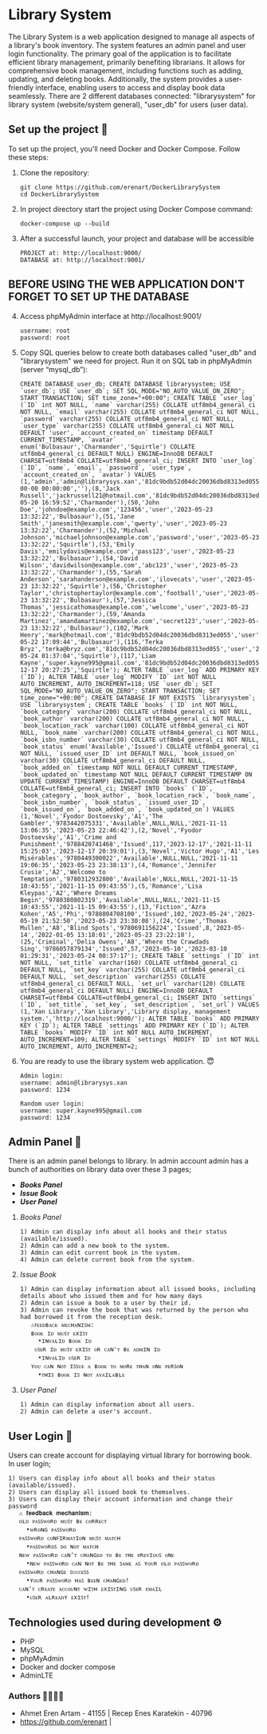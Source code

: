 # Library System

The Library System is a web application designed to manage all aspects of a library's book inventory. The system features an admin panel and user login functionality. The primary goal of the application is to facilitate efficient library management, primarily benefiting librarians. It allows for comprehensive book management, including functions such as adding, updating, and deleting books. Additionally, the system provides a user-friendly interface, enabling users to access and display book data seamlessly.
There are 2 different databases connected: "librarysystem" for library system (website/system general), "user_db" for users (user data).



## Set up the project 🔋

To set up the project, you'll need Docker and Docker Compose. Follow these steps:

1. Clone the repository:
   ```
   git clone https://github.com/erenart/DockerLibrarySystem
   cd DockerLibrarySystem
2. In project directory start the project using Docker Compose command:
    ```
    docker-compose up --build
3. After a successful launch, your project and database will be accessible
    ```
    PROJECT at: http://localhost:9000/
    DATABASE at: http://localhost:9001/
## BEFORE USING THE WEB APPLICATION DON'T FORGET TO SET UP THE DATABASE
4. Access phpMyAdmin interface at http://localhost:9001/
    ```
    username: root
    password: root
5. Copy SQL queries below to create both databases called "user_db" and "librarysystem" we need for project.
    Run it on SQL tab in phpMyAdmin (server “mysql_db”):
   ```
   CREATE DATABASE user_db; CREATE DATABASE librarysystem; USE `user_db`; USE `user_db`; SET SQL_MODE="NO_AUTO_VALUE_ON_ZERO"; START TRANSACTION; SET time_zone="+00:00"; CREATE TABLE `user_log` (`ID` int NOT NULL, `name` varchar(255) COLLATE utf8mb4_general_ci NOT NULL, `email` varchar(255) COLLATE utf8mb4_general_ci NOT NULL, `password` varchar(255) COLLATE utf8mb4_general_ci NOT NULL, `user_type` varchar(255) COLLATE utf8mb4_general_ci NOT NULL DEFAULT 'user', `account_created_on` timestamp DEFAULT CURRENT_TIMESTAMP, `avatar` enum('Bulbasaur','Charmander','Squirtle') COLLATE utf8mb4_general_ci DEFAULT NULL) ENGINE=InnoDB DEFAULT CHARSET=utf8mb4 COLLATE=utf8mb4_general_ci; INSERT INTO `user_log` (`ID`, `name`, `email`, `password`, `user_type`, `account_created_on`, `avatar`) VALUES (1,'admin','admin@librarysys.xan','81dc9bdb52d04dc20036dbd8313ed055','admin','0000-00-00 00:00:00',''),(8,'Jack Russell','jackrussell21@hotmail.com','81dc9bdb52d04dc20036dbd8313ed055','user','2023-05-20 16:59:52','Charmander'),(50,'John Doe','johndoe@example.com','123456','user','2023-05-23 13:32:22','Bulbasaur'),(51,'Jane Smith','janesmith@example.com','qwerty','user','2023-05-23 13:32:22','Charmander'),(52,'Michael Johnson','michaeljohnson@example.com','password','user','2023-05-23 13:32:22','Squirtle'),(53,'Emily Davis','emilydavis@example.com','pass123','user','2023-05-23 13:32:22','Bulbasaur'),(54,'David Wilson','davidwilson@example.com','abc123','user','2023-05-23 13:32:22','Charmander'),(55,'Sarah Anderson','sarahanderson@example.com','ilovecats','user','2023-05-23 13:32:22','Squirtle'),(56,'Christopher Taylor','christophertaylor@example.com','football','user','2023-05-23 13:32:22','Bulbasaur'),(57,'Jessica Thomas','jessicathomas@example.com','welcome','user','2023-05-23 13:32:22','Charmander'),(59,'Amanda Martinez','amandamartinez@example.com','secret123','user','2023-05-23 13:32:22','Bulbasaur'),(102,'Mark Henry','mark@hotmail.com','81dc9bdb52d04dc20036dbd8313ed055','user','2023-05-22 17:09:44','Bulbasaur'),(116,'Terka Bryz','terka@bryz.com','81dc9bdb52d04dc20036dbd8313ed055','user','2023-05-24 01:37:04','Squirtle'),(117,'Liam Kayne','super.kayne995@gmail.com','81dc9bdb52d04dc20036dbd8313ed055','user','2023-12-17 20:27:25','Squirtle'); ALTER TABLE `user_log` ADD PRIMARY KEY (`ID`); ALTER TABLE `user_log` MODIFY `ID` int NOT NULL AUTO_INCREMENT, AUTO_INCREMENT=118; USE `user_db`; SET SQL_MODE="NO_AUTO_VALUE_ON_ZERO"; START TRANSACTION; SET time_zone="+00:00"; CREATE DATABASE IF NOT EXISTS `librarysystem`; USE `librarysystem`; CREATE TABLE `books` (`ID` int NOT NULL, `book_category` varchar(200) COLLATE utf8mb4_general_ci NOT NULL, `book_author` varchar(200) COLLATE utf8mb4_general_ci NOT NULL, `book_location_rack` varchar(100) COLLATE utf8mb4_general_ci NOT NULL, `book_name` varchar(200) COLLATE utf8mb4_general_ci NOT NULL, `book_isbn_number` varchar(30) COLLATE utf8mb4_general_ci NOT NULL, `book_status` enum('Available','Issued') COLLATE utf8mb4_general_ci NOT NULL, `issued_user_ID` int DEFAULT NULL, `book_issued_on` varchar(30) COLLATE utf8mb4_general_ci DEFAULT NULL, `book_added_on` timestamp NOT NULL DEFAULT CURRENT_TIMESTAMP, `book_updated_on` timestamp NOT NULL DEFAULT CURRENT_TIMESTAMP ON UPDATE CURRENT_TIMESTAMP) ENGINE=InnoDB DEFAULT CHARSET=utf8mb4 COLLATE=utf8mb4_general_ci; INSERT INTO `books` (`ID`, `book_category`, `book_author`, `book_location_rack`, `book_name`, `book_isbn_number`, `book_status`, `issued_user_ID`, `book_issued_on`, `book_added_on`, `book_updated_on`) VALUES (1,'Novel','Fyodor Dostoevsky','A1','The Gambler','9783442075331','Available',NULL,NULL,'2021-11-11 13:06:35','2023-05-23 22:46:42'),(2,'Novel','Fyodor Dostoevsky','A1','Crime and Punishment','9788420741468','Issued',117,'2023-12-17','2021-11-11 15:25:03','2023-12-17 20:39:01'),(3,'Novel','Victor Hugo','A1','Les Misérables','9780449300022','Available',NULL,NULL,'2021-11-11 19:06:35','2023-05-23 23:38:13'),(4,'Romance','Jennifer Crusie','A2','Welcome to Temptation','9780312932800','Available',NULL,NULL,'2021-11-15 10:43:55','2021-11-15 09:43:55'),(5,'Romance','Lisa Kleypas','A2','Where Dreams Begin','9780380802319','Available',NULL,NULL,'2021-11-15 10:43:55','2021-11-15 09:43:55'),(13,'Fiction','Azra Kohen','A5','Phi','9788804708100','Issued',102,'2023-05-24','2023-05-19 21:52:50','2023-05-23 23:30:08'),(24,'Crime','Thomas Mullen','A8','Blind Spots','9780691156224','Issued',8,'2023-05-14','2022-01-05 13:18:01','2023-05-23 23:22:18'),(25,'Criminal','Delia Owens','A8','Where the Crawdads Sing','9786057879134','Issued',57,'2023-05-10','2023-03-10 01:29:31','2023-05-24 00:37:17'); CREATE TABLE `settings` (`ID` int NOT NULL, `set_title` varchar(160) COLLATE utf8mb4_general_ci DEFAULT NULL, `set_key` varchar(255) COLLATE utf8mb4_general_ci DEFAULT NULL, `set_description` varchar(255) COLLATE utf8mb4_general_ci DEFAULT NULL, `set_url` varchar(120) COLLATE utf8mb4_general_ci DEFAULT NULL) ENGINE=InnoDB DEFAULT CHARSET=utf8mb4 COLLATE=utf8mb4_general_ci; INSERT INTO `settings` (`ID`, `set_title`, `set_key`, `set_description`, `set_url`) VALUES (1,'Xan Library','Xan Library','Library display, management system.','http://localhost:9000/'); ALTER TABLE `books` ADD PRIMARY KEY (`ID`); ALTER TABLE `settings` ADD PRIMARY KEY (`ID`); ALTER TABLE `books` MODIFY `ID` int NOT NULL AUTO_INCREMENT, AUTO_INCREMENT=109; ALTER TABLE `settings` MODIFY `ID` int NOT NULL AUTO_INCREMENT, AUTO_INCREMENT=2;
6. You are ready to use the library system web application. 😇
   ```
   Admin login:
   username: admin@librarysys.xan
   password: 1234

   Random user login:
   username: super.kayne995@gmail.com
   password: 1234
## Admin Panel 📑
There is an admin panel belongs to library. In admin account admin has a bunch of authorities on library data over these 3 pages;
   - ***Books Panel***
   - ***Issue Book***
   - ***User Panel***

1. _Books Panel_
    ```
    1) Admin can display info about all books and their status (available/issued).
    2) Admin can add a new book to the system.
    3) Admin can edit current book in the system.
    4) Admin can delete current book from the system.
2. _Issue Book_
    ```
    1) Admin can display information about all issued books, including details about who issued them and for how many days
    2) Admin can issue a book to a user by their id.
    3) Admin can revoke the book that was returned by the person who had borrowed it from the reception desk.
       ⚠️ꜰᴇᴇᴅʙᴀᴄᴋ ᴍᴇᴄʜᴀɴɪꜱᴍ:
       ʙᴏᴏᴋ ɪᴅ ᴍᴜꜱᴛ ᴇxɪꜱᴛ
         •ɪɴᴠᴀʟɪᴅ ʙᴏᴏᴋ ɪᴅ
        ᴜꜱᴇʀ ɪᴅ ᴍᴜꜱᴛ ᴇxɪꜱᴛ ᴏʀ ᴄᴀɴ'ᴛ ʙᴇ ᴀᴅᴍɪɴ ɪᴅ
         •ɪɴᴠᴀʟɪᴅ ᴜꜱᴇʀ ɪᴅ
       ʏᴏᴜ ᴄᴀɴ ɴᴏᴛ ɪꜱꜱᴜᴇ ᴀ ʙᴏᴏᴋ ᴛᴏ ᴍᴏʀᴇ ᴛʜᴀɴ ᴏɴᴇ ᴘᴇʀꜱᴏɴ
         •ᴛʜɪꜱ ʙᴏᴏᴋ ɪꜱ ɴᴏᴛ ᴀᴠᴀɪʟᴀʙʟᴇ
    
3. _User Panel_
    ```
    1) Admin can display information about all users.
    2) Admin can delete a user's account.

## User Login 📑
Users can create account for displaying virtual library for borrowing book. In user login;
    
    1) Users can display info about all books and their status (available/issued).
    2) Users can display all issued book to themselves.
    3) Users can display their account information and change their password
       ⚠️ 𝐟𝐞𝐞𝐝𝐛𝐚𝐜𝐤 𝐦𝐞𝐜𝐡𝐚𝐧𝐢𝐬𝐦:
       ᴏʟᴅ ᴘᴀꜱꜱᴡᴏʀᴅ ᴍᴜꜱᴛ ʙᴇ ᴄᴏʀʀᴇᴄᴛ 
         •ᴡʀᴏɴɢ ᴘᴀꜱꜱᴡᴏʀᴅ
       ᴘᴀꜱꜱᴡᴏʀᴅ ᴄᴏɴꜰɪʀᴍᴀᴛɪᴏɴ ᴍᴜꜱᴛ ᴍᴀᴛᴄʜ
         •ᴘᴀꜱꜱᴡᴏʀᴅꜱ ᴅᴏ ɴᴏᴛ ᴍᴀᴛᴄʜ
       ɴᴇᴡ ᴘᴀꜱꜱᴡᴏʀᴅ ᴄᴀɴ'ᴛ ᴄʜᴀɴɢᴇᴅ ᴛᴏ ʙᴇ ᴛʜᴇ ᴘʀᴇᴠɪᴏᴜꜱ ᴏɴᴇ
         •ɴᴇᴡ ᴘᴀꜱꜱᴡᴏʀᴅ ᴄᴀɴ ɴᴏᴛ ʙᴇ ᴛʜᴇ ꜱᴀᴍᴇ ᴀꜱ ʏᴏᴜʀ ᴏʟᴅ ᴘᴀꜱꜱᴡᴏʀᴅ
       ᴘᴀꜱꜱᴡᴏʀᴅ ᴄʜᴀɴɢᴇ ꜱᴜᴄᴄᴇꜱꜱ
         •ʏᴏᴜʀ ᴘᴀꜱꜱᴡᴏʀᴅ ʜᴀꜱ ʙᴇᴇɴ ᴄʜᴀɴɢᴇᴅ!
       ᴄᴀɴ'ᴛ ᴄʀᴇᴀᴛᴇ ᴀᴄᴄᴏᴜɴᴛ ᴡɪᴛʜ ᴇxɪꜱᴛɪɴɢ ᴜꜱᴇʀ ᴇᴍᴀɪʟ
         •ᴜꜱᴇʀ ᴀʟʀᴇᴀᴅʏ ᴇxɪꜱᴛ!

## Technologies used during development ⚙

- PHP
- MySQL
- phpMyAdmin
- Docker and docker compose
- AdminLTE

### **Authors 👨‍💻👨‍💻**

- Ahmet Eren Artam - 41155                                 | Recep Enes Karatekin - 40796
- https://github.com/erenart                               |
